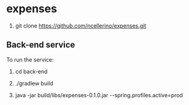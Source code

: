 # expenses

1. git clone https://github.com/ncellerino/expenses.git

## Back-end service

To run the service:

1. cd back-end

2. ./gradlew build

3. java -jar build/libs/expenses-0.1.0.jar --spring.profiles.active=prod


